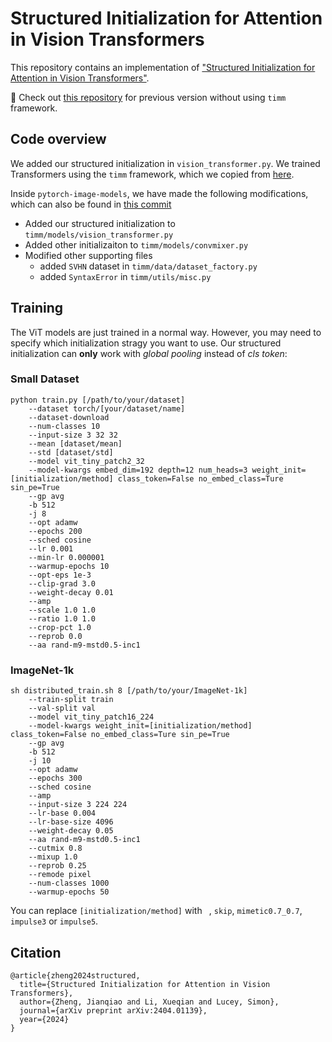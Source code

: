 # Structured Initialization for Attention in Vision Transformers

This repository contains an implementation of ["Structured Initialization for Attention in Vision Transformers"](https://arxiv.org/abs/2404.01139).

🔎 Check out [this repository](https://github.com/osiriszjq/impulse_init) for previous version without using `timm` framework.

## Code overview

We added our structured initialization in `vision_transformer.py`. We trained Transformers using the `timm` framework, which we copied from [here](http://github.com/rwightman/pytorch-image-models).


Inside `pytorch-image-models`, we have made the following modifications, which can also be found in [this commit](https://github.com/osiriszjq/structured_init/commit/9c2d0e0d10ce491e720533e24a56aa2063e40211)

- Added our structured initialization to `timm/models/vision_transformer.py`
- Added other initializaiton to `timm/models/convmixer.py`
- Modified other supporting files
  - added `SVHN` dataset in `timm/data/dataset_factory.py`
  - added `SyntaxError` in `timm/utils/misc.py`


## Training
The ViT models are just trained in a normal way. However, you may need to specify which initialization stragy you want to use. Our structured initialization can **only** work with *global pooling* instead of *cls token*:

### Small Dataset

```
python train.py [/path/to/your/dataset]
    --dataset torch/[your/dataset/name]
    --dataset-download 
    --num-classes 10 
    --input-size 3 32 32 
    --mean [dataset/mean]
    --std [dataset/std]
    --model vit_tiny_patch2_32 
    --model-kwargs embed_dim=192 depth=12 num_heads=3 weight_init=[initialization/method] class_token=False no_embed_class=Ture sin_pe=True
    --gp avg 
    -b 512 
    -j 8 
    --opt adamw 
    --epochs 200 
    --sched cosine 
    --lr 0.001 
    --min-lr 0.000001 
    --warmup-epochs 10 
    --opt-eps 1e-3 
    --clip-grad 3.0 
    --weight-decay 0.01 
    --amp 
    --scale 1.0 1.0 
    --ratio 1.0 1.0 
    --crop-pct 1.0 
    --reprob 0.0 
    --aa rand-m9-mstd0.5-inc1
```

### ImageNet-1k

```
sh distributed_train.sh 8 [/path/to/your/ImageNet-1k]
    --train-split train 
    --val-split val
    --model vit_tiny_patch16_224
    --model-kwargs weight_init=[initialization/method] class_token=False no_embed_class=Ture sin_pe=True
    --gp avg 
    -b 512
    -j 10 
    --opt adamw 
    --epochs 300 
    --sched cosine
    --amp 
    --input-size 3 224 224
    --lr-base 0.004
    --lr-base-size 4096
    --weight-decay 0.05
    --aa rand-m9-mstd0.5-inc1
    --cutmix 0.8
    --mixup 1.0 
    --reprob 0.25 
    --remode pixel 
    --num-classes 1000 
    --warmup-epochs 50
```

You can replace `[initialization/method]` with ` `, `skip`, `mimetic0.7_0.7`, `impulse3` or `impulse5`.

## Citation
```
@article{zheng2024structured,
  title={Structured Initialization for Attention in Vision Transformers},
  author={Zheng, Jianqiao and Li, Xueqian and Lucey, Simon},
  journal={arXiv preprint arXiv:2404.01139},
  year={2024}
}
```